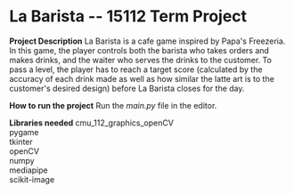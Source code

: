 # La Barista -- 15112 Term Project
**Project Description**
La Barista is a cafe game inspired by Papa's Freezeria. In this game, the player controls both the barista who takes orders and makes drinks, and the waiter who serves the drinks to the customer. To pass a level, the player has to reach a target score (calculated by the accuracy of each drink made as well as how similar the latte art is to the customer's desired design) before La Barista closes for the day.

**How to run the project**
Run the _main.py_ file in the editor. 

**Libraries needed**
cmu_112_graphics_openCV \
pygame \
tkinter \
openCV \
numpy \
mediapipe \
scikit-image
